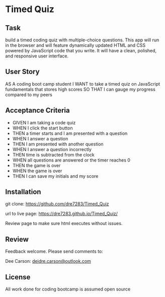 # Timed Quiz


## Task

build a timed coding quiz with multiple-choice questions. This app will run in the browser and will feature dynamically updated HTML and CSS powered by JavaScript code that you write. It will have a clean, polished, and responsive user interface. 

## User Story

AS A coding boot camp student
I WANT to take a timed quiz on JavaScript fundamentals that stores high scores
SO THAT I can gauge my progress compared to my peers

## Acceptance Criteria

* GIVEN I am taking a code quiz
* WHEN I click the start button
* THEN a timer starts and I am presented with a question
* WHEN I answer a question
* THEN I am presented with another question
* WHEN I answer a question incorrectly
* THEN time is subtracted from the clock
* WHEN all questions are answered or the timer reaches 0
* THEN the game is over
* WHEN the game is over
* THEN I can save my initials and my score

## Installation

git clone: https://github.com/dre7283/Timed_Quiz

url to live page: https://dre7283.github.io/Timed_Quiz/

Review page to make sure html executes without issues.

## Review

Feedback welcome. Please send comments to:

Dee Carson: deidre.carson@outlook.com

## License
All work done for coding bootcamp is assumed open source

